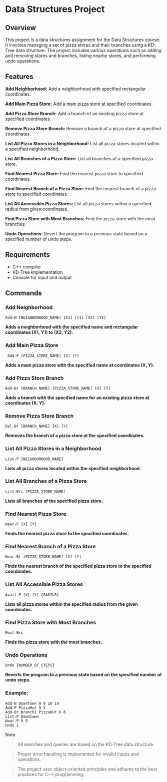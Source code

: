 # Data Structures Project

## Overview

This project is a data structures assignment for the Data Structures course. It involves managing a set of pizza stores and their branches using a KD-Tree data structure. The project includes various operations such as adding and removing stores and branches, listing nearby stores, and performing undo operations.

## Features
**Add Neighborhood:** Add a neighborhood with specified rectangular coordinates.

**Add Main Pizza Store:** Add a main pizza store at specified coordinates.

**Add Pizza Store Branch:** Add a branch of an existing pizza store at specified coordinates.

**Remove Pizza Store Branch:** Remove a branch of a pizza store at specified coordinates.

**List All Pizza Stores in a Neighborhood:** List all pizza stores located within a specified neighborhood.

**List All Branches of a Pizza Store:** List all branches of a specified pizza store.

**Find Nearest Pizza Store:** Find the nearest pizza store to specified coordinates.

**Find Nearest Branch of a Pizza Store:** Find the nearest branch of a pizza store to specified coordinates.

**List All Accessible Pizza Stores:** List all pizza stores within a specified radius from given coordinates.

**Find Pizza Store with Most Branches:** Find the pizza store with the most branches.

**Undo Operations:** Revert the program to a previous state based on a specified number of undo steps.

## Requirements
* C++ compiler
* KD-Tree implementation
* Console for input and output

## Commands

### Add Neighborhood

```Add-N [NEIGHBORHOOD_NAME] [X1] [Y1] [X2] [Y2]```

**Adds a neighborhood with the specified name and rectangular coordinates (X1, Y1) to (X2, Y2).**


### Add Main Pizza Store

``` Add-P [PIZZA_STORE_NAME] [X] [Y]```

**Adds a main pizza store with the specified name at coordinates (X, Y).**

### Add Pizza Store Branch


```Add-Br [BRANCH_NAME] [PIZZA_STORE_NAME] [X] [Y]```

**Adds a branch with the specified name for an existing pizza store at coordinates (X, Y).**

### Remove Pizza Store Branch

```Del-Br [BRANCH_NAME] [X] [Y]```

**Removes the branch of a pizza store at the specified coordinates.**

### List All Pizza Stores in a Neighborhood

```List-P [NEIGHBORHOOD_NAME]```

**Lists all pizza stores located within the specified neighborhood.**

### List All Branches of a Pizza Store

```List-Brs [PIZZA_STORE_NAME]```

**Lists all branches of the specified pizza store.**

### Find Nearest Pizza Store

```Near-P [X] [Y]```

**Finds the nearest pizza store to the specified coordinates.**

### Find Nearest Branch of a Pizza Store

```Near-Br [PIZZA_STORE_NAME] [X] [Y]```

**Finds the nearest branch of the specified pizza store to the specified coordinates.**

### List All Accessible Pizza Stores

```Avail-P [X] [Y] [RADIUS]```

**Lists all pizza stores within the specified radius from the given coordinates.**

### Find Pizza Store with Most Branches

```Most-Brs```

**Finds the pizza store with the most branches.**

### Undo Operations

```Undo [NUMBER_OF_STEPS]```

**Reverts the program to a previous state based on the specified number of undo steps.**

### Example:
```
Add-N Downtown 0 0 10 10
Add-P PizzaHut 5 5
Add-Br Branch1 PizzaHut 6 6
List-P Downtown
Near-P 5 5
Undo 1
```

> [!NOTE]

> All searches and queries are based on the KD-Tree data structure.

> Proper error handling is implemented for invalid inputs and operations.

> The project uses object-oriented principles and adheres to the best practices for C++ programming.



